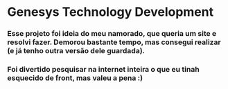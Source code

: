 # Genesys Technology Development
### Esse projeto foi ideia do meu namorado, que queria um site e resolvi fazer. Demorou bastante tempo, mas consegui realizar (e já tenho outra versão dele guardada).
### Foi divertido pesquisar na internet inteira o que eu tinah esquecido de front, mas valeu a pena :)